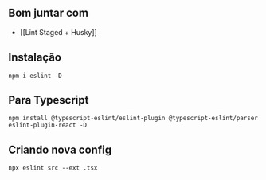 ## Bom juntar com

- [[Lint Staged + Husky]]

## Instalação

```
npm i eslint -D
```

## Para Typescript

```
npm install @typescript-eslint/eslint-plugin @typescript-eslint/parser eslint-plugin-react -D
```

## Criando nova config

```
npx eslint src --ext .tsx
```